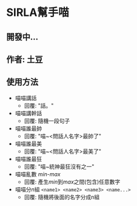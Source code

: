 # SIRLA幫手喵

## 開發中...

## 作者: 土豆

## 使用方法
* 喵喵講話
    * 回覆: "話。"
* 喵喵講幹話
    * 回覆: 隨機一段句子
* 喵喵誰最帥
    * 回覆: "喵~<問話人名字>最帥了"
* 喵喵誰最美
    * 回覆: "喵~<問話人名字>最美了"
* 喵喵誰最狂
    * 回覆: "喵~統神最狂沒有之一"
* 喵喵亂數 *min*-*max*
    * 回覆: 產生*min*到*max*之間(包含)任意數字
* 喵喵分*n*組 `<name1> <name2> <name3> <name...>`
    * 回覆: 隨機將後面的名字分成n組